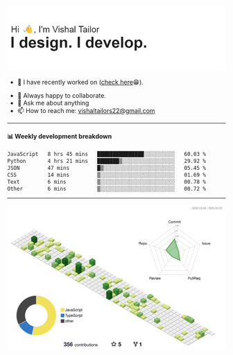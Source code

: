 ![Hi, I'm Vishal Tailor. I design. I develop.](https://github.com/vishaltailors/vishaltailors/blob/main/header.png?raw=true)

- 🔭 I have recently worked on ([check here](https://vishaltailor.com)😁).
<!-- - 🎦 Currently watching: JavaScript: The Hard Parts By Will Sentance. -->
- 👯 Always happy to collaborate.
- 💬 Ask me about anything
- 📫 How to reach me: <a href="mailto:vishaltailors22@gmail.com">vishaltailors22@gmail.com</a>

<hr /> 
<h4>📊 Weekly development breakdown</h4>
<!--START_SECTION:waka-->

```text
JavaScript   8 hrs 45 mins   ███████████████░░░░░░░░░░   60.03 %
Python       4 hrs 21 mins   ███████▒░░░░░░░░░░░░░░░░░   29.92 %
JSON         47 mins         █▒░░░░░░░░░░░░░░░░░░░░░░░   05.45 %
CSS          14 mins         ▒░░░░░░░░░░░░░░░░░░░░░░░░   01.69 %
Text         6 mins          ▒░░░░░░░░░░░░░░░░░░░░░░░░   00.78 %
Other        6 mins          ▒░░░░░░░░░░░░░░░░░░░░░░░░   00.72 %
```

<!--END_SECTION:waka-->
<hr /> 

![](./profile-3d-contrib/profile-green-animate.svg)
